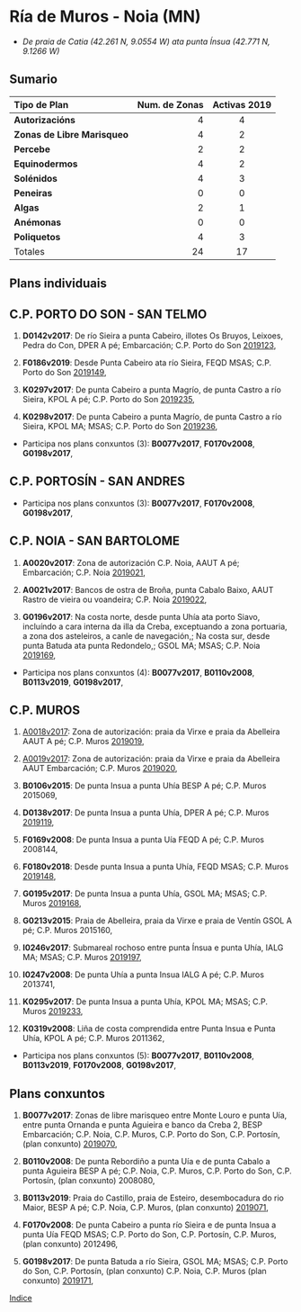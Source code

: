 
# Ría de Muros - Noia (MN)

* _De praia de Catia (42.261 N, 9.0554 W) ata punta Ínsua (42.771 N, 9.1266 W)_

## Sumario


|Tipo de Plan | Num. de Zonas| Activas 2019 |
|:------------|--------------:|:-----------:|
|__Autorizacións__| 4 | 4 |
|__Zonas de Libre Marisqueo__| 4 | 2 |
|__Percebe__| 2 |2|
|__Equinodermos__| 4 | 2 |
|__Solénidos__| 4 | 3 |
|__Peneiras__| 0 | 0 |
|__Algas__| 2 | 1 |
|__Anémonas__| 0 |0|
|__Poliquetos__| 4 | 3 |
|Totales| 24 | 17 |



## Plans individuais

## C.P. PORTO DO SON - SAN TELMO

1. __D0142v2017__: De río Sieira a punta Cabeiro, illotes Os Bruyos, Leixoes, Pedra do Con, DPER A pé; Embarcación; C.P. Porto do Son [2019123](https://galirema.wikia.org/es/wiki/Pexma2019DPER123),

1. __F0186v2019__: Desde Punta Cabeiro ata río Sieira, FEQD MSAS; C.P. Porto do Son [2019149](https://galirema.wikia.org/es/wiki/Pexma2019FEQD149),

1. __K0297v2017__: De punta Cabeiro a punta Magrío, de punta Castro a río Sieira, KPOL A pé; C.P. Porto do Son [2019235](https://galirema.wikia.org/es/wiki/Pexma2019KPOL235),

1. __K0298v2017__: De punta Cabeiro a punta Magrío, de punta Castro a río Sieira, KPOL MA; MSAS; C.P. Porto do Son [2019236](https://galirema.wikia.org/es/wiki/Pexma2019KPOL236),



+ Participa nos plans conxuntos (3): __B0077v2017__, __F0170v2008__, __G0198v2017__, 



## C.P. PORTOSÍN - SAN ANDRES


+ Participa nos plans conxuntos (3): __B0077v2017__, __F0170v2008__, __G0198v2017__,



## C.P. NOIA - SAN BARTOLOME

1. __A0020v2017__: Zona de autorización C.P. Noia, AAUT A pé; Embarcación; C.P. Noia [2019021](https://galirema.wikia.org/es/wiki/Pexma2019AAUT021),

1. __A0021v2017__: Bancos de ostra de Broña, punta Cabalo Baixo, AAUT Rastro de vieira ou voandeira; C.P. Noia [2019022](https://galirema.wikia.org/es/wiki/Pexma2019AAUT022),

1. __G0196v2017__: Na costa norte, desde punta Uhía ata porto Siavo, incluíndo a cara interna da illa da Creba, exceptuando a zona portuaria, a zona dos asteleiros, a canle de navegación,; Na costa sur, desde punta Batuda ata punta Redondelo,; GSOL MA; MSAS; C.P. Noia [2019169](https://galirema.wikia.org/es/wiki/Pexma2019GSOL169),


+ Participa nos plans conxuntos (4): __B0077v2017__, __B0110v2008__, __B0113v2019__,  __G0198v2017__,



## C.P. MUROS

1. [A0018v2017](A0018sgm.md): Zona de autorización: praia da Virxe e praia da Abelleira AAUT A pé; C.P. Muros [2019019](https://galirema.wikia.org/es/wiki/Pexma2019AAUT019),

1. [A0019v2017](A0019sgm.md): Zona de autorización: praia da Virxe e praia da Abelleira AAUT Embarcación; C.P. Muros [2019020](https://galirema.wikia.org/es/wiki/Pexma2019AAUT020),

1. __B0106v2015__: De punta Insua a punta Uhía BESP A pé; C.P. Muros 2015069,

1. __D0138v2017__: De punta Insua a punta Uhía, DPER A pé; C.P. Muros [2019119](https://galirema.wikia.org/es/wiki/Pexma2019DPER119),

1. __F0169v2008__: De punta Insua a punta Uía FEQD A pé; C.P. Muros 2008144,

1. __F0180v2018__: Desde punta Insua a punta Uhía, FEQD MSAS; C.P. Muros [2019148](https://galirema.wikia.org/es/wiki/Pexma2019FEQD148),

1. __G0195v2017__: De punta Insua a punta Uhía, GSOL MA; MSAS; C.P. Muros [2019168](https://galirema.wikia.org/es/wiki/Pexma2019GSOL168),

1. __G0213v2015__: Praia de Abelleira, praia da Virxe e praia de Ventín GSOL A pé; C.P. Muros 2015160,

1. __I0246v2017__: Submareal rochoso entre punta Ínsua e punta Uhía, IALG MA; MSAS; C.P. Muros [2019197](https://galirema.wikia.org/es/wiki/Pexma2019IALG197),

1. __I0247v2008__: De punta Uhía a punta Insua IALG A pé; C.P. Muros 2013741,

1. __K0295v2017__: De punta Insua a punta Uhía, KPOL MA; MSAS; C.P. Muros [2019233](https://galirema.wikia.org/es/wiki/Pexma2019KPOL233),

1. __K0319v2008__: Liña de costa comprendida entre Punta Insua e Punta Uhía, KPOL A pé; C.P. Muros 2011362,



+ Participa nos plans conxuntos (5): __B0077v2017__, __B0110v2008__, __B0113v2019__, __F0170v2008__, __G0198v2017__,




## Plans conxuntos

1. __B0077v2017__: Zonas de libre marisqueo entre Monte Louro e punta Uía, entre punta Ornanda e punta Aguieira e banco da Creba 2, BESP Embarcación; C.P. Noia, C.P. Muros, C.P. Porto do Son, C.P. Portosín, (plan conxunto) [2019070](https://galirema.wikia.org/es/wiki/Pexma2019BESP070),

1. __B0110v2008__: De punta Rebordiño a punta Uía e de punta Cabalo a punta Aguieira BESP A pé; C.P. Noia, C.P. Muros, C.P. Porto do Son, C.P. Portosín, (plan conxunto) 2008080,

1. __B0113v2019__: Praia do Castillo, praia de Esteiro, desembocadura do rio Maior, BESP A pé; C.P. Noia, C.P. Muros, (plan conxunto) [2019071](https://galirema.wikia.org/es/wiki/Pexma2019BESP071),

1. __F0170v2008__: De punta Cabeiro a punta río Sieira e de punta Insua a punta Uía FEQD MSAS; C.P. Porto do Son, C.P. Portosín, C.P. Muros, (plan conxunto) 2012496,

1. __G0198v2017__: De punta Batuda a río Sieira, GSOL MA; MSAS; C.P. Porto do Son, C.P. Portosín, (plan conxunto)  C.P. Noia, C.P. Muros (plan conxunto) [2019171](https://galirema.wikia.org/es/wiki/Pexma2019GSOL171),



[Indice](indicesZonasProduccion.md)




 [Sigremar]: https://goo.gl/glKrkM
 [plans anuais de explotación]: http://goo.gl/4k6J1
